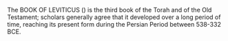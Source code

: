 The BOOK OF LEVITICUS () is the third book of the Torah and of the Old Testament; scholars generally agree that it developed over a long period of time, reaching its present form during the Persian Period between 538-332 BCE.
